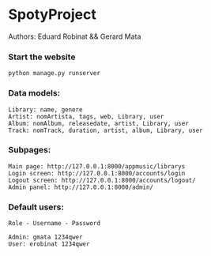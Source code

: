 # SpotyProject

Authors: Eduard Robinat && Gerard Mata


### Start the website
```
python manage.py runserver
```
### Data models:
```
Library: name, genere
Artist: nomArtista, tags, web, Library, user
Album: nomAlbum, releasedate, artist, Library, user
Track: nomTrack, duration, artist, album, Library, user
```
### Subpages:
```
Main page: http://127.0.0.1:8000/appmusic/librarys
Login screen: http://127.0.0.1:8000/accounts/login
Logout screen: http://127.0.0.1:8000/accounts/logout/
Admin panel: http://127.0.0.1:8000/admin/
```
### Default users:
```
Role - Username - Password

Admin: gmata 1234qwer
User: erobinat 1234qwer
```
